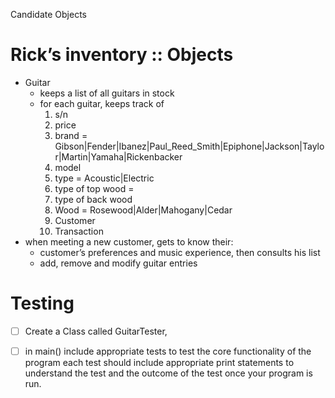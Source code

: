 Candidate Objects


# Rick’s inventory :: Objects # 
* Guitar 
  * keeps a list of all guitars in stock
  * for each guitar, keeps track of
    1. s/n
    2. price
    3. brand = Gibson|Fender|Ibanez|Paul_Reed_Smith|Epiphone|Jackson|Taylor|Martin|Yamaha|Rickenbacker
    4. model
    5. type = Acoustic|Electric
    6. type of top wood = 
    7. type of back wood
    8. Wood = Rosewood|Alder|Mahogany|Cedar
    9. Customer
    10. Transaction
* when meeting a new customer, gets to know their:
  * customer’s preferences and music experience, then consults his list
  * add, remove and modify guitar entries


# Testing #
- [ ] Create a Class called GuitarTester,
- [ ] in main() include appropriate tests to test the core functionality of the program
each test should include appropriate print statements to understand the test and the outcome of the test once your program is run.





